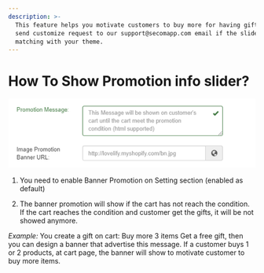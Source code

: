 ```yaml
---
description: >-
  This feature helps you motivate customers to buy more for having gifts. Please
  send customize request to our support@secomapp.com email if the slider not
  matching with your theme.
---
```


# How To Show Promotion info slider?

![You can enter the image&apos;s URL or your own html code for showing Promotion info.](../.gitbook/assets/image%20%2810%29.png)

1. You need to enable Banner Promotion on Setting section \(enabled as default\)

2. The banner promotion will show if the cart has not reach the condition. If the cart reaches the condition and customer get the gifts, it will be not showed anymore.

_Example:_ You create a gift on cart: Buy more 3 items Get a free gift, then you can design a banner that advertise this message. If a customer buys 1 or 2 products, at cart page, the banner will show to motivate  customer to buy more items.

